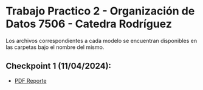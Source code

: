 # Trabajo Practico 2 - Organización de Datos 7506 - Catedra Rodríguez
Los archivos correspondientes a cada modelo se encuentran disponibles en las carpetas bajo el nombre del mismo.

## Checkpoint 1 (11/04/2024):
- [PDF Reporte]()